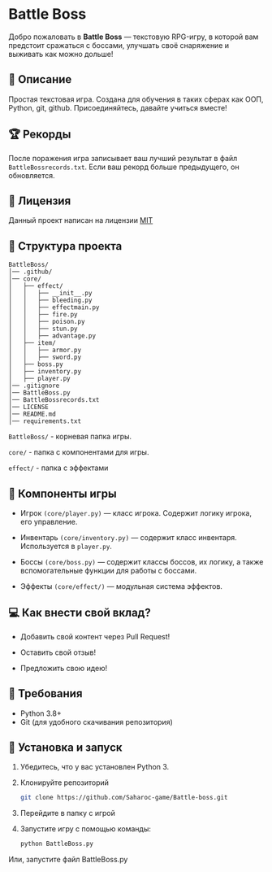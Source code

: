 # Battle Boss

Добро пожаловать в **Battle Boss** — текстовую RPG-игру, в которой вам предстоит сражаться с боссами, улучшать своё снаряжение и выживать как можно дольше!

## 📜 Описание

Простая текстовая игра. Создана для обучения в таких сферах как ООП, Python, git, github. Присоединяйтесь, давайте учиться вместе!

## 🏆 Рекорды

После поражения игра записывает ваш лучший результат в файл `BattleBossrecords.txt`. Если ваш рекорд больше предыдущего, он обновляется.

## 📃 Лицензия

Данный проект написан на лицензии [MIT](https://ru.wikipedia.org/wiki/%D0%9B%D0%B8%D1%86%D0%B5%D0%BD%D0%B7%D0%B8%D1%8F_MIT)

## 📁 Структура проекта

```
BattleBoss/
│── .github/
│── core/
│   ├── effect/
│   │   ├── __init__.py
│   │   ├── bleeding.py
│   │   ├── effectmain.py
│   │   ├── fire.py
│   │   ├── poison.py
│   │   ├── stun.py
│   │   ├── advantage.py
│   ├── item/
│   │   ├── armor.py
│   │   ├── sword.py
│   ├── boss.py
│   ├── inventory.py
│   ├── player.py
│── .gitignore
│── BattleBoss.py
│── BattleBossrecords.txt
│── LICENSE
│── README.md
│── requirements.txt

```

`BattleBoss/` - корневая папка игры. 

`core/` - папка с компонентами для игры. 

`effect/`  - папка с эффектами

## 🔨 Компоненты игры

- Игрок `(core/player.py)` — класс игрока. Содержит логику игрока, его управление.

- Инвентарь `(core/inventory.py)` — содержит класс инвентаря. Используется в `player.py`.

- Боссы `(core/boss.py)` — содержит классы боссов, их логику, а также вспомогательные функции для работы с боссами.

- Эффекты `(core/effect/)` — модульная система эффектов.

## 💻 Как внести свой вклад? 

- Добавить свой контент через Pull Request! 

- Оставить свой отзыв! 

- Предложить свою идею! 

## 📠 Требования
- Python 3.8+
- Git (для удобного скачивания репозитория)


## 🔧 Установка и запуск

1. Убедитесь, что у вас установлен Python 3.
2. Клонируйте репозиторий
   ```sh
   git clone https://github.com/Saharoc-game/Battle-boss.git
   ```

3. Перейдите в папку с игрой
4. Запустите игру с помощью команды:
   ```bash
   python BattleBoss.py
   ```
Или, запустите файл BattleBoss.py
